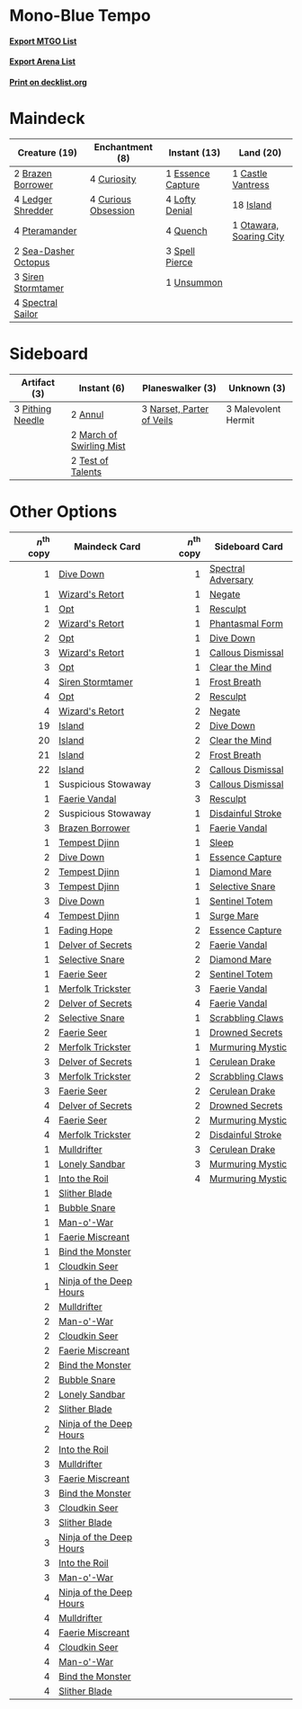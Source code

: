 # Mono-Blue Tempo

#### [Export MTGO List](../collection/Mono-Blue%20Tempo/Mono-Blue%20Tempo.txt)
#### [Export Arena List](../collection/Mono-Blue%20Tempo/Mono-Blue%20Tempo_arena.txt)
#### [Print on decklist.org](http://decklist.org/?deckmain=2%09Brazen%20Borrower%0A1%09Castle%20Vantress%0A4%09Curiosity%0A4%09Curious%20Obsession%0A1%09Essence%20Capture%0A18%09Island%0A4%09Ledger%20Shredder%0A4%09Lofty%20Denial%0A1%09Otawara,%20Soaring%20City%0A4%09Pteramander%0A4%09Quench%0A2%09Sea-Dasher%20Octopus%0A3%09Siren%20Stormtamer%0A4%09Spectral%20Sailor%0A3%09Spell%20Pierce%0A1%09Unsummon&deckside=2%09Annul%0A3%09Malevolent%20Hermit%0A2%09March%20of%20Swirling%20Mist%0A3%09Narset,%20Parter%20of%20Veils%0A3%09Pithing%20Needle%0A2%09Test%20of%20Talents)
# Maindeck

|                                         Creature (19)                                         |                                       Enchantment (8)                                        |                                        Instant (13)                                        |                                            Land (20)                                             |
|-----------------------------------------------------------------------------------------------|----------------------------------------------------------------------------------------------|--------------------------------------------------------------------------------------------|--------------------------------------------------------------------------------------------------|
|2 [Brazen Borrower](http://gatherer.wizards.com/Pages/Card/Details.aspx?multiverseid=473001)   |4 [Curiosity](http://gatherer.wizards.com/Pages/Card/Details.aspx?multiverseid=45240)         |1 [Essence Capture](http://gatherer.wizards.com/Pages/Card/Details.aspx?multiverseid=457181)|1 [Castle Vantress](http://gatherer.wizards.com/Pages/Card/Details.aspx?multiverseid=473204)      |
|4 [Ledger Shredder](http://gatherer.wizards.com/Pages/Card/Details.aspx?multiverseid=555247)   |4 [Curious Obsession](http://gatherer.wizards.com/Pages/Card/Details.aspx?multiverseid=439692)|4 [Lofty Denial](http://gatherer.wizards.com/Pages/Card/Details.aspx?multiverseid=485379)   |18 [Island](http://gatherer.wizards.com/Pages/Card/Details.aspx?multiverseid=439857)              |
|4 [Pteramander](http://gatherer.wizards.com/Pages/Card/Details.aspx?multiverseid=457191)       |                                                                                              |4 [Quench](http://gatherer.wizards.com/Pages/Card/Details.aspx?multiverseid=457192)         |1 [Otawara, Soaring City](http://gatherer.wizards.com/Pages/Card/Details.aspx?multiverseid=548584)|
|2 [Sea-Dasher Octopus](http://gatherer.wizards.com/Pages/Card/Details.aspx?multiverseid=479586)|                                                                                              |3 [Spell Pierce](http://gatherer.wizards.com/Pages/Card/Details.aspx?multiverseid=425876)   |                                                                                                  |
|3 [Siren Stormtamer](http://gatherer.wizards.com/Pages/Card/Details.aspx?multiverseid=435232)  |                                                                                              |1 [Unsummon](http://gatherer.wizards.com/Pages/Card/Details.aspx?multiverseid=136218)       |                                                                                                  |
|4 [Spectral Sailor](http://gatherer.wizards.com/Pages/Card/Details.aspx?multiverseid=466830)   |                                                                                              |                                                                                            |                                                                                                  |


# Sideboard

|                                       Artifact (3)                                        |                                            Instant (6)                                            |                                          Planeswalker (3)                                          |    Unknown (3)    |
|-------------------------------------------------------------------------------------------|---------------------------------------------------------------------------------------------------|----------------------------------------------------------------------------------------------------|-------------------|
|3 [Pithing Needle](http://gatherer.wizards.com/Pages/Card/Details.aspx?multiverseid=129526)|2 [Annul](http://gatherer.wizards.com/Pages/Card/Details.aspx?multiverseid=45976)                  |3 [Narset, Parter of Veils](http://gatherer.wizards.com/Pages/Card/Details.aspx?multiverseid=460988)|3 Malevolent Hermit|
|                                                                                           |2 [March of Swirling Mist](http://gatherer.wizards.com/Pages/Card/Details.aspx?multiverseid=548358)|                                                                                                    |                   |
|                                                                                           |2 [Test of Talents](http://gatherer.wizards.com/Pages/Card/Details.aspx?multiverseid=513536)       |                                                                                                    |                   |


# Other Options

|*n*<sup>th</sup> copy|                                          Maindeck Card                                          |*n*<sup>th</sup> copy|                                       Sideboard Card                                        |
|--------------------:|-------------------------------------------------------------------------------------------------|--------------------:|---------------------------------------------------------------------------------------------|
|                    1|[Dive Down](http://gatherer.wizards.com/Pages/Card/Details.aspx?multiverseid=435205)             |                    1|[Spectral Adversary](http://gatherer.wizards.com/Pages/Card/Details.aspx?multiverseid=534843)|
|                    1|[Wizard's Retort](http://gatherer.wizards.com/Pages/Card/Details.aspx?multiverseid=442963)       |                    1|[Negate](http://gatherer.wizards.com/Pages/Card/Details.aspx?multiverseid=423707)            |
|                    1|[Opt](http://gatherer.wizards.com/Pages/Card/Details.aspx?multiverseid=442948)                   |                    1|[Resculpt](http://gatherer.wizards.com/Pages/Card/Details.aspx?multiverseid=513528)          |
|                    2|[Wizard's Retort](http://gatherer.wizards.com/Pages/Card/Details.aspx?multiverseid=442963)       |                    1|[Phantasmal Form](http://gatherer.wizards.com/Pages/Card/Details.aspx?multiverseid=464010)   |
|                    2|[Opt](http://gatherer.wizards.com/Pages/Card/Details.aspx?multiverseid=442948)                   |                    1|[Dive Down](http://gatherer.wizards.com/Pages/Card/Details.aspx?multiverseid=435205)         |
|                    3|[Wizard's Retort](http://gatherer.wizards.com/Pages/Card/Details.aspx?multiverseid=442963)       |                    1|[Callous Dismissal](http://gatherer.wizards.com/Pages/Card/Details.aspx?multiverseid=460971) |
|                    3|[Opt](http://gatherer.wizards.com/Pages/Card/Details.aspx?multiverseid=442948)                   |                    1|[Clear the Mind](http://gatherer.wizards.com/Pages/Card/Details.aspx?multiverseid=457178)    |
|                    4|[Siren Stormtamer](http://gatherer.wizards.com/Pages/Card/Details.aspx?multiverseid=435232)      |                    1|[Frost Breath](http://gatherer.wizards.com/Pages/Card/Details.aspx?multiverseid=220284)      |
|                    4|[Opt](http://gatherer.wizards.com/Pages/Card/Details.aspx?multiverseid=442948)                   |                    2|[Resculpt](http://gatherer.wizards.com/Pages/Card/Details.aspx?multiverseid=513528)          |
|                    4|[Wizard's Retort](http://gatherer.wizards.com/Pages/Card/Details.aspx?multiverseid=442963)       |                    2|[Negate](http://gatherer.wizards.com/Pages/Card/Details.aspx?multiverseid=423707)            |
|                   19|[Island](http://gatherer.wizards.com/Pages/Card/Details.aspx?multiverseid=439857)                |                    2|[Dive Down](http://gatherer.wizards.com/Pages/Card/Details.aspx?multiverseid=435205)         |
|                   20|[Island](http://gatherer.wizards.com/Pages/Card/Details.aspx?multiverseid=439857)                |                    2|[Clear the Mind](http://gatherer.wizards.com/Pages/Card/Details.aspx?multiverseid=457178)    |
|                   21|[Island](http://gatherer.wizards.com/Pages/Card/Details.aspx?multiverseid=439857)                |                    2|[Frost Breath](http://gatherer.wizards.com/Pages/Card/Details.aspx?multiverseid=220284)      |
|                   22|[Island](http://gatherer.wizards.com/Pages/Card/Details.aspx?multiverseid=439857)                |                    2|[Callous Dismissal](http://gatherer.wizards.com/Pages/Card/Details.aspx?multiverseid=460971) |
|                    1|Suspicious Stowaway                                                                              |                    3|[Callous Dismissal](http://gatherer.wizards.com/Pages/Card/Details.aspx?multiverseid=460971) |
|                    1|[Faerie Vandal](http://gatherer.wizards.com/Pages/Card/Details.aspx?multiverseid=473007)         |                    3|[Resculpt](http://gatherer.wizards.com/Pages/Card/Details.aspx?multiverseid=513528)          |
|                    2|Suspicious Stowaway                                                                              |                    1|[Disdainful Stroke](http://gatherer.wizards.com/Pages/Card/Details.aspx?multiverseid=420705) |
|                    3|[Brazen Borrower](http://gatherer.wizards.com/Pages/Card/Details.aspx?multiverseid=473001)       |                    1|[Faerie Vandal](http://gatherer.wizards.com/Pages/Card/Details.aspx?multiverseid=473007)     |
|                    1|[Tempest Djinn](http://gatherer.wizards.com/Pages/Card/Details.aspx?multiverseid=442956)         |                    1|[Sleep](http://gatherer.wizards.com/Pages/Card/Details.aspx?multiverseid=405385)             |
|                    2|[Dive Down](http://gatherer.wizards.com/Pages/Card/Details.aspx?multiverseid=435205)             |                    1|[Essence Capture](http://gatherer.wizards.com/Pages/Card/Details.aspx?multiverseid=457181)   |
|                    2|[Tempest Djinn](http://gatherer.wizards.com/Pages/Card/Details.aspx?multiverseid=442956)         |                    1|[Diamond Mare](http://gatherer.wizards.com/Pages/Card/Details.aspx?multiverseid=447368)      |
|                    3|[Tempest Djinn](http://gatherer.wizards.com/Pages/Card/Details.aspx?multiverseid=442956)         |                    1|[Selective Snare](http://gatherer.wizards.com/Pages/Card/Details.aspx?multiverseid=452803)   |
|                    3|[Dive Down](http://gatherer.wizards.com/Pages/Card/Details.aspx?multiverseid=435205)             |                    1|[Sentinel Totem](http://gatherer.wizards.com/Pages/Card/Details.aspx?multiverseid=435404)    |
|                    4|[Tempest Djinn](http://gatherer.wizards.com/Pages/Card/Details.aspx?multiverseid=442956)         |                    1|[Surge Mare](http://gatherer.wizards.com/Pages/Card/Details.aspx?multiverseid=447213)        |
|                    1|[Fading Hope](http://gatherer.wizards.com/Pages/Card/Details.aspx?multiverseid=534812)           |                    2|[Essence Capture](http://gatherer.wizards.com/Pages/Card/Details.aspx?multiverseid=457181)   |
|                    1|[Delver of Secrets](http://gatherer.wizards.com/Pages/Card/Details.aspx?multiverseid=226749)     |                    2|[Faerie Vandal](http://gatherer.wizards.com/Pages/Card/Details.aspx?multiverseid=473007)     |
|                    1|[Selective Snare](http://gatherer.wizards.com/Pages/Card/Details.aspx?multiverseid=452803)       |                    2|[Diamond Mare](http://gatherer.wizards.com/Pages/Card/Details.aspx?multiverseid=447368)      |
|                    1|[Faerie Seer](http://gatherer.wizards.com/Pages/Card/Details.aspx?multiverseid=464000)           |                    2|[Sentinel Totem](http://gatherer.wizards.com/Pages/Card/Details.aspx?multiverseid=435404)    |
|                    1|[Merfolk Trickster](http://gatherer.wizards.com/Pages/Card/Details.aspx?multiverseid=442944)     |                    3|[Faerie Vandal](http://gatherer.wizards.com/Pages/Card/Details.aspx?multiverseid=473007)     |
|                    2|[Delver of Secrets](http://gatherer.wizards.com/Pages/Card/Details.aspx?multiverseid=226749)     |                    4|[Faerie Vandal](http://gatherer.wizards.com/Pages/Card/Details.aspx?multiverseid=473007)     |
|                    2|[Selective Snare](http://gatherer.wizards.com/Pages/Card/Details.aspx?multiverseid=452803)       |                    1|[Scrabbling Claws](http://gatherer.wizards.com/Pages/Card/Details.aspx?multiverseid=451173)  |
|                    2|[Faerie Seer](http://gatherer.wizards.com/Pages/Card/Details.aspx?multiverseid=464000)           |                    1|[Drowned Secrets](http://gatherer.wizards.com/Pages/Card/Details.aspx?multiverseid=452789)   |
|                    2|[Merfolk Trickster](http://gatherer.wizards.com/Pages/Card/Details.aspx?multiverseid=442944)     |                    1|[Murmuring Mystic](http://gatherer.wizards.com/Pages/Card/Details.aspx?multiverseid=452795)  |
|                    3|[Delver of Secrets](http://gatherer.wizards.com/Pages/Card/Details.aspx?multiverseid=226749)     |                    1|[Cerulean Drake](http://gatherer.wizards.com/Pages/Card/Details.aspx?multiverseid=466807)    |
|                    3|[Merfolk Trickster](http://gatherer.wizards.com/Pages/Card/Details.aspx?multiverseid=442944)     |                    2|[Scrabbling Claws](http://gatherer.wizards.com/Pages/Card/Details.aspx?multiverseid=451173)  |
|                    3|[Faerie Seer](http://gatherer.wizards.com/Pages/Card/Details.aspx?multiverseid=464000)           |                    2|[Cerulean Drake](http://gatherer.wizards.com/Pages/Card/Details.aspx?multiverseid=466807)    |
|                    4|[Delver of Secrets](http://gatherer.wizards.com/Pages/Card/Details.aspx?multiverseid=226749)     |                    2|[Drowned Secrets](http://gatherer.wizards.com/Pages/Card/Details.aspx?multiverseid=452789)   |
|                    4|[Faerie Seer](http://gatherer.wizards.com/Pages/Card/Details.aspx?multiverseid=464000)           |                    2|[Murmuring Mystic](http://gatherer.wizards.com/Pages/Card/Details.aspx?multiverseid=452795)  |
|                    4|[Merfolk Trickster](http://gatherer.wizards.com/Pages/Card/Details.aspx?multiverseid=442944)     |                    2|[Disdainful Stroke](http://gatherer.wizards.com/Pages/Card/Details.aspx?multiverseid=420705) |
|                    1|[Mulldrifter](http://gatherer.wizards.com/Pages/Card/Details.aspx?multiverseid=389605)           |                    3|[Cerulean Drake](http://gatherer.wizards.com/Pages/Card/Details.aspx?multiverseid=466807)    |
|                    1|[Lonely Sandbar](http://gatherer.wizards.com/Pages/Card/Details.aspx?multiverseid=376401)        |                    3|[Murmuring Mystic](http://gatherer.wizards.com/Pages/Card/Details.aspx?multiverseid=452795)  |
|                    1|[Into the Roil](http://gatherer.wizards.com/Pages/Card/Details.aspx?multiverseid=389560)         |                    4|[Murmuring Mystic](http://gatherer.wizards.com/Pages/Card/Details.aspx?multiverseid=452795)  |
|                    1|[Slither Blade](http://gatherer.wizards.com/Pages/Card/Details.aspx?multiverseid=426773)         |                     |                                                                                             |
|                    1|[Bubble Snare](http://gatherer.wizards.com/Pages/Card/Details.aspx?multiverseid=491675)          |                     |                                                                                             |
|                    1|[Man-o'-War](http://gatherer.wizards.com/Pages/Card/Details.aspx?multiverseid=442053)            |                     |                                                                                             |
|                    1|[Faerie Miscreant](http://gatherer.wizards.com/Pages/Card/Details.aspx?multiverseid=398459)      |                     |                                                                                             |
|                    1|[Bind the Monster](http://gatherer.wizards.com/Pages/Card/Details.aspx?multiverseid=503655)      |                     |                                                                                             |
|                    1|[Cloudkin Seer](http://gatherer.wizards.com/Pages/Card/Details.aspx?multiverseid=466808)         |                     |                                                                                             |
|                    1|[Ninja of the Deep Hours](http://gatherer.wizards.com/Pages/Card/Details.aspx?multiverseid=74587)|                     |                                                                                             |
|                    2|[Mulldrifter](http://gatherer.wizards.com/Pages/Card/Details.aspx?multiverseid=389605)           |                     |                                                                                             |
|                    2|[Man-o'-War](http://gatherer.wizards.com/Pages/Card/Details.aspx?multiverseid=442053)            |                     |                                                                                             |
|                    2|[Cloudkin Seer](http://gatherer.wizards.com/Pages/Card/Details.aspx?multiverseid=466808)         |                     |                                                                                             |
|                    2|[Faerie Miscreant](http://gatherer.wizards.com/Pages/Card/Details.aspx?multiverseid=398459)      |                     |                                                                                             |
|                    2|[Bind the Monster](http://gatherer.wizards.com/Pages/Card/Details.aspx?multiverseid=503655)      |                     |                                                                                             |
|                    2|[Bubble Snare](http://gatherer.wizards.com/Pages/Card/Details.aspx?multiverseid=491675)          |                     |                                                                                             |
|                    2|[Lonely Sandbar](http://gatherer.wizards.com/Pages/Card/Details.aspx?multiverseid=376401)        |                     |                                                                                             |
|                    2|[Slither Blade](http://gatherer.wizards.com/Pages/Card/Details.aspx?multiverseid=426773)         |                     |                                                                                             |
|                    2|[Ninja of the Deep Hours](http://gatherer.wizards.com/Pages/Card/Details.aspx?multiverseid=74587)|                     |                                                                                             |
|                    2|[Into the Roil](http://gatherer.wizards.com/Pages/Card/Details.aspx?multiverseid=389560)         |                     |                                                                                             |
|                    3|[Mulldrifter](http://gatherer.wizards.com/Pages/Card/Details.aspx?multiverseid=389605)           |                     |                                                                                             |
|                    3|[Faerie Miscreant](http://gatherer.wizards.com/Pages/Card/Details.aspx?multiverseid=398459)      |                     |                                                                                             |
|                    3|[Bind the Monster](http://gatherer.wizards.com/Pages/Card/Details.aspx?multiverseid=503655)      |                     |                                                                                             |
|                    3|[Cloudkin Seer](http://gatherer.wizards.com/Pages/Card/Details.aspx?multiverseid=466808)         |                     |                                                                                             |
|                    3|[Slither Blade](http://gatherer.wizards.com/Pages/Card/Details.aspx?multiverseid=426773)         |                     |                                                                                             |
|                    3|[Ninja of the Deep Hours](http://gatherer.wizards.com/Pages/Card/Details.aspx?multiverseid=74587)|                     |                                                                                             |
|                    3|[Into the Roil](http://gatherer.wizards.com/Pages/Card/Details.aspx?multiverseid=389560)         |                     |                                                                                             |
|                    3|[Man-o'-War](http://gatherer.wizards.com/Pages/Card/Details.aspx?multiverseid=442053)            |                     |                                                                                             |
|                    4|[Ninja of the Deep Hours](http://gatherer.wizards.com/Pages/Card/Details.aspx?multiverseid=74587)|                     |                                                                                             |
|                    4|[Mulldrifter](http://gatherer.wizards.com/Pages/Card/Details.aspx?multiverseid=389605)           |                     |                                                                                             |
|                    4|[Faerie Miscreant](http://gatherer.wizards.com/Pages/Card/Details.aspx?multiverseid=398459)      |                     |                                                                                             |
|                    4|[Cloudkin Seer](http://gatherer.wizards.com/Pages/Card/Details.aspx?multiverseid=466808)         |                     |                                                                                             |
|                    4|[Man-o'-War](http://gatherer.wizards.com/Pages/Card/Details.aspx?multiverseid=442053)            |                     |                                                                                             |
|                    4|[Bind the Monster](http://gatherer.wizards.com/Pages/Card/Details.aspx?multiverseid=503655)      |                     |                                                                                             |
|                    4|[Slither Blade](http://gatherer.wizards.com/Pages/Card/Details.aspx?multiverseid=426773)         |                     |                                                                                             |

